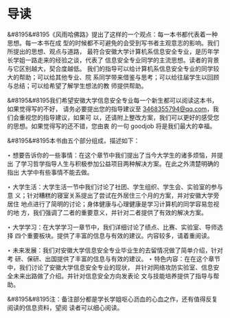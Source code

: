 # 导读
&#8195&#8195《风雨哈佛路》提出了这样的一个观点：每一本书都代表着一种思想。每一本书在成 型的时候都不可避免的会受到写书者主观意志的影响。我们所提出的思想、观点与道路， 最符合安徽大学计算机系信息安全专业，是历年学长学姐一路走来的经验之谈，代表了 信息安全专业同学的主流思想。读者的背景与它区别越大，契合度越低。 我们的指导可以给计算机系信息安全专业的同学较大的帮助；可以给其他专业、院 系同学带来借鉴与思考；可以给往届学生以回顾与总结；可以给希望了解学生想法的教 师提供帮助。

&#8195&#8195我们希望安徽大学信息安全专业每一个新生都可以阅读这本书，如果觉得写的不好， 请务必要提出您的指导建议至 3468355794@qq.com，我们会重视您的指导建议，如果可 以，还请附上整改方案，我们可以更好的感受您的思想。如果觉得写的还不错，您由衷 的一句 goodjob 将是我们最大的幸福。

 &#8195&#8195本书由五个部分组成，描述如下：

⋆ 想要告诉你的一些事情：在这个章节中我们提出了当今大学生的诸多烦恼，并提出 了学习哲学指导人生与积极参加公益项目两种解决方案。在此之外清楚明确的指出 大学中有些事情不能去做。

⋆ 大学生活：大学生活一节中我们讨论了社团、学生组织、学生会、实验室的参与意 义；针对糟糕的寝室关系提出了尝试在外居住三个月的方案，并对安徽大学旁居住 地点进行了简明的讨论；身体健康与心理健康是学习计算机的同学容易忽视的地 方，我们强调了二者的重要意义，并针对二者提供了有效的解决方案。

⋆ 大学学习：在大学学习一章节中，我们详细讨论了绩点、比赛、实验室、导师选择 四个重要板块。提供了丰富的信息与有效的建议。内容较多，请着重阅读。

⋆ 未来发展：我们对安徽大学信息安全专业毕业生的去留情况做了简单介绍，针对考 研、保研、出国提供了丰富的信息与有效的建议。
⋆ 特色内容：在在这个章节中，我们讨论了安徽大学信息安全专业的现状， 并针对网络攻防实验室、信息安全未来出路做了介绍。并针对信息安全方向发表论 文与技能培养提供了指导与帮助。

 &#8195&#8195注：备注部分都是学长学姐呕心沥血的心血之作，还有值得反复阅读的信息资料，望阅 读者可以细心阅读。

